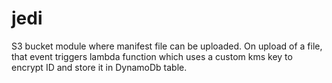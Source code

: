 # jedi
S3 bucket module where manifest file can be uploaded. On upload of a file, that event triggers lambda function which uses a custom kms key to encrypt ID and store it in DynamoDb table.
